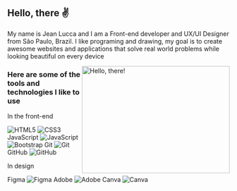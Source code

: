 ## Hello, there ✌

My name is Jean Lucca and I am a Front-end developer and UX/UI Designer from São Paulo, Brazil. I like programing and drawing, my goal is to create awesome websites and applications that solve real world problems while looking beautiful on every device

<a href="#">
<img src="https://media1.tenor.com/images/a7bd6b94430c1e66148d580209e377c5/tenor.gif?itemid=5043108" title="hello" width="335" height="243" align="right" alt="Hello, there!">
</a>

### Here are some of the tools and technologies I like to use

In the front-end

![HTML5](https://img.shields.io/badge/html5-%23E34F26.svg?style=for-the-badge&logo=html5&logoColor=white)
![CSS3](https://img.shields.io/badge/css3-%231572B6.svg?style=for-the-badge&logo=css3&logoColor=white)
JavaScript 	![JavaScript](https://img.shields.io/badge/javascript-%23323330.svg?style=for-the-badge&logo=javascript&logoColor=%23F7DF1E)
![Bootstrap](https://img.shields.io/badge/bootstrap-%238511FA.svg?style=for-the-badge&logo=bootstrap&logoColor=white)
Git 	![Git](https://img.shields.io/badge/git-%23F05033.svg?style=for-the-badge&logo=git&logoColor=white)
GitHub 	![GitHub](https://img.shields.io/badge/github-%23121011.svg?style=for-the-badge&logo=github&logoColor=white)


In design

Figma 	![Figma](https://img.shields.io/badge/figma-%23F24E1E.svg?style=for-the-badge&logo=figma&logoColor=white)
Adobe 	![Adobe](https://img.shields.io/badge/adobe-%23FF0000.svg?style=for-the-badge&logo=adobe&logoColor=white)
Canva 	![Canva](https://img.shields.io/badge/Canva-%2300C4CC.svg?style=for-the-badge&logo=Canva&logoColor=white)



